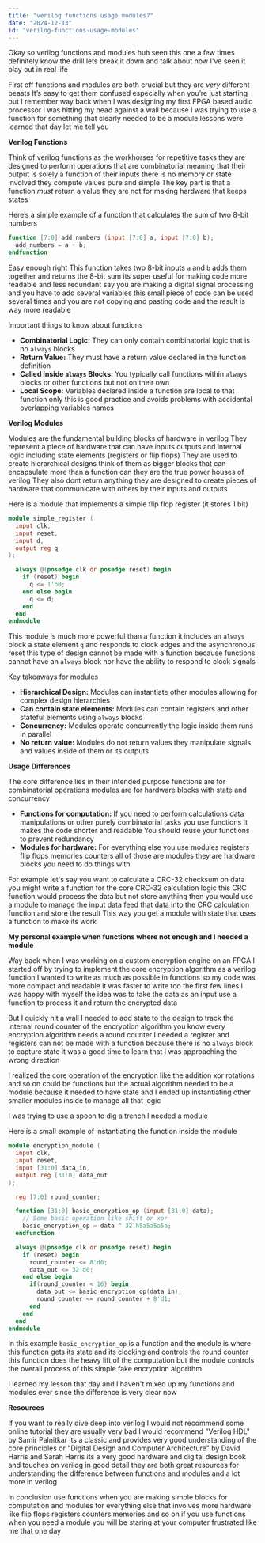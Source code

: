 ```yaml
---
title: "verilog functions usage modules?"
date: "2024-12-13"
id: "verilog-functions-usage-modules"
---
```


Okay so verilog functions and modules huh seen this one a few times definitely know the drill lets break it down and talk about how I've seen it play out in real life

First off functions and modules are both crucial but they are *very* different beasts It’s easy to get them confused especially when you’re just starting out I remember way back when I was designing my first FPGA based audio processor I was hitting my head against a wall because I was trying to use a function for something that clearly needed to be a module lessons were learned that day let me tell you

**Verilog Functions**

Think of verilog functions as the workhorses for repetitive tasks they are designed to perform operations that are combinatorial meaning that their output is solely a function of their inputs there is no memory or state involved they compute values pure and simple The key part is that a function *must* return a value they are not for making hardware that keeps states

Here’s a simple example of a function that calculates the sum of two 8-bit numbers

```verilog
function [7:0] add_numbers (input [7:0] a, input [7:0] b);
  add_numbers = a + b;
endfunction
```

Easy enough right This function takes two 8-bit inputs `a` and `b` adds them together and returns the 8-bit sum its super useful for making code more readable and less redundant say you are making a digital signal processing and you have to add several variables this small piece of code can be used several times and you are not copying and pasting code and the result is way more readable

Important things to know about functions

*   **Combinatorial Logic:** They can only contain combinatorial logic that is no `always` blocks
*   **Return Value:** They must have a return value declared in the function definition
*   **Called Inside `always` Blocks:** You typically call functions within `always` blocks or other functions but not on their own
*   **Local Scope:** Variables declared inside a function are local to that function only this is good practice and avoids problems with accidental overlapping variables names

**Verilog Modules**

Modules are the fundamental building blocks of hardware in verilog They represent a piece of hardware that can have inputs outputs and internal logic including state elements (registers or flip flops) They are used to create hierarchical designs think of them as bigger blocks that can encapsulate more than a function can they are the true power houses of verilog They also dont return anything they are designed to create pieces of hardware that communicate with others by their inputs and outputs

Here is a module that implements a simple flip flop register (it stores 1 bit)

```verilog
module simple_register (
  input clk,
  input reset,
  input d,
  output reg q
);

  always @(posedge clk or posedge reset) begin
    if (reset) begin
      q <= 1'b0;
    end else begin
      q <= d;
    end
  end
endmodule
```

This module is much more powerful than a function it includes an `always` block a state element `q` and responds to clock edges and the asynchronous reset this type of design cannot be made with a function because functions cannot have an `always` block nor have the ability to respond to clock signals

Key takeaways for modules

*   **Hierarchical Design:** Modules can instantiate other modules allowing for complex design hierarchies
*   **Can contain state elements:** Modules can contain registers and other stateful elements using `always` blocks
*   **Concurrency:** Modules operate concurrently the logic inside them runs in parallel
*   **No return value:** Modules do not return values they manipulate signals and values inside of them or its outputs

**Usage Differences**

The core difference lies in their intended purpose functions are for combinatorial operations modules are for hardware blocks with state and concurrency

*   **Functions for computation:** If you need to perform calculations data manipulations or other purely combinatorial tasks you use functions It makes the code shorter and readable You should reuse your functions to prevent redundancy
*   **Modules for hardware:** For everything else you use modules registers flip flops memories counters all of those are modules they are hardware blocks you need to do things with

For example let's say you want to calculate a CRC-32 checksum on data you might write a function for the core CRC-32 calculation logic this CRC function would process the data but not store anything then you would use a module to manage the input data feed that data into the CRC calculation function and store the result This way you get a module with state that uses a function to make its work

**My personal example when functions where not enough and I needed a module**

Way back when I was working on a custom encryption engine on an FPGA I started off by trying to implement the core encryption algorithm as a verilog function I wanted to write as much as possible in functions so my code was more compact and readable it was faster to write too the first few lines I was happy with myself the idea was to take the data as an input use a function to process it and return the encrypted data

But I quickly hit a wall I needed to add state to the design to track the internal round counter of the encryption algorithm you know every encryption algorithm needs a round counter I needed a register and registers can not be made with a function because there is no `always` block to capture state it was a good time to learn that I was approaching the wrong direction

I realized the core operation of the encryption like the addition xor rotations and so on could be functions but the actual algorithm needed to be a module because it needed to have state and I ended up instantiating other smaller modules inside to manage all that logic

I was trying to use a spoon to dig a trench I needed a module

Here is a small example of instantiating the function inside the module

```verilog
module encryption_module (
  input clk,
  input reset,
  input [31:0] data_in,
  output reg [31:0] data_out
);

  reg [7:0] round_counter;

  function [31:0] basic_encryption_op (input [31:0] data);
    // Some basic operation like shift or xor
    basic_encryption_op = data ^ 32'h5a5a5a5a;
  endfunction

  always @(posedge clk or posedge reset) begin
    if (reset) begin
      round_counter <= 8'd0;
      data_out <= 32'd0;
    end else begin
      if(round_counter < 16) begin
        data_out <= basic_encryption_op(data_in);
        round_counter <= round_counter + 8'd1;
      end
    end
  end
endmodule

```

In this example `basic_encryption_op` is a function and the module is where this function gets its state and its clocking and controls the round counter this function does the heavy lift of the computation but the module controls the overall process of this simple fake encryption algorithm

I learned my lesson that day and I haven't mixed up my functions and modules ever since the difference is very clear now

**Resources**

If you want to really dive deep into verilog I would not recommend some online tutorial they are usually very bad I would recommend "Verilog HDL" by Samir Palnitkar its a classic and provides very good understanding of the core principles or "Digital Design and Computer Architecture" by David Harris and Sarah Harris its a very good hardware and digital design book and touches on verilog in good detail they are both great resources for understanding the difference between functions and modules and a lot more in verilog

In conclusion use functions when you are making simple blocks for computation and modules for everything else that involves more hardware like flip flops registers counters memories and so on if you use functions when you need a module you will be staring at your computer frustrated like me that one day
